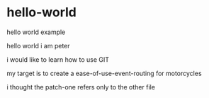 # hello-world

hello world example

hello world i am peter

i would like to learn how to use GIT

my target is to create a ease-of-use-event-routing for motorcycles

i thought the patch-one refers only to the other file
